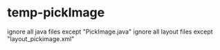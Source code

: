 # temp-pickImage

ignore all java files except "PickImage.java"
ignore all layout files except "layout_pickimage.xml"

